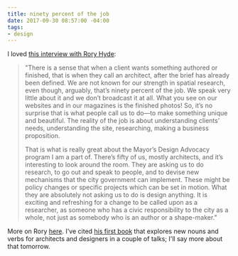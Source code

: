 ```yaml
---
title: ninety percent of the job
date: 2017-09-30 08:57:00 -04:00
tags:
- design
---
```


I loved [this interview with Rory Hyde](http://yalepaprika.com/interview-with-rory-hyde/):

> "There is a sense that when a client wants something authored or finished, that is when they call an architect, after the brief has already been defined. We are not known for our strength in spatial research, even though, arguably, that’s ninety percent of the job. We speak very little about it and we don’t broadcast it at all. What you see on our websites and in our magazines is the finished photos! So, it’s no surprise that is what people call us to do—to make something unique and beautiful. The reality of the job is about understanding clients’ needs, understanding the site, researching, making a business proposition.  
> 
> That is what is really great about the Mayor’s Design Advocacy program I am a part of. There’s fifty of us, mostly architects, and it’s interesting to look around the room. They are asking us to do research, to go out and speak to people, and to devise new mechanisms that the city government can implement. These might be policy changes or specific projects which can be set in motion. What they are absolutely not asking us to do is design anything. It is exciting and refreshing for a change to be called upon as a researcher, as someone who has a civic responsibility to the city as a whole, not just as somebody who is an author or a shape-maker."

More on Rory [here](http://roryhyde.com/). I've cited [his first book](http://roryhyde.com/Writing) that explores new nouns and verbs for architects and designers in a couple of talks; I'll say more about that tomorrow.